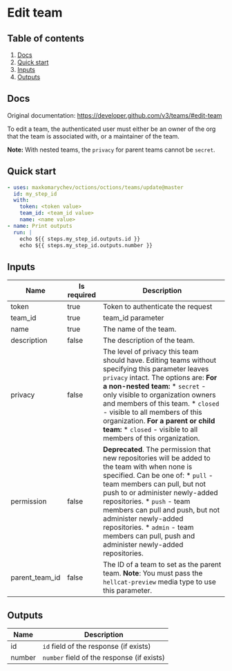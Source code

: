 # Edit team

## Table of contents

1. [Docs](#docs)
1. [Quick start](#quick-start)
1. [Inputs](#inputs)
1. [Outputs](#outputs)

<a name="quick-start" ></a>
## Docs

Original documentation: https://developer.github.com/v3/teams/#edit-team

To edit a team, the authenticated user must either be an owner of the org that the team is associated with, or a maintainer of the team.

**Note:** With nested teams, the `privacy` for parent teams cannot be `secret`.


<a name="quick start" ></a>
## Quick start

```yaml
- uses: maxkomarychev/octions/octions/teams/update@master
  id: my_step_id
  with:
    token: <token value>
    team_id: <team_id value>
    name: <name value>
- name: Print outputs
  run: |
    echo ${{ steps.my_step_id.outputs.id }}
    echo ${{ steps.my_step_id.outputs.number }}
```


<a name="inputs" ></a>
## Inputs

| Name | Is required | Description |
|---|---|---|
|token|true|Token to authenticate the request
|team_id|true|team_id parameter
|name|true|The name of the team.
|description|false|The description of the team.
|privacy|false|The level of privacy this team should have. Editing teams without specifying this parameter leaves `privacy` intact. The options are:   **For a non-nested team:**   \* `secret` - only visible to organization owners and members of this team.   \* `closed` - visible to all members of this organization.   **For a parent or child team:**   \* `closed` - visible to all members of this organization.
|permission|false|**Deprecated**. The permission that new repositories will be added to the team with when none is specified. Can be one of:   \* `pull` - team members can pull, but not push to or administer newly-added repositories.   \* `push` - team members can pull and push, but not administer newly-added repositories.   \* `admin` - team members can pull, push and administer newly-added repositories.
|parent_team_id|false|The ID of a team to set as the parent team. **Note**: You must pass the `hellcat-preview` media type to use this parameter.

<a name="outputs" ></a>
## Outputs

| Name | Description |
|---|---|
|id|`id` field of the response (if exists)|
|number|`number` field of the response (if exists)|

